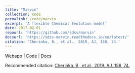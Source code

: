 ```yaml
---
title: "Marvin"
collection: code
permalink: /code/marvin
excerpt: 'A flexible Chemical Evolution model'
date: 2017-02-01
repourl: 'https://github.com/sdss/marvin'
docsurl: 'https://sdss-marvin.readthedocs.io/en/latest/'
citation: 'Cherinka, B., et al., 2019, AJ, 158, 74.'
---
```


[Webapp](https://dr15.sdss.org/marvin/) | [Code](https://github.com/sdss/marvin) | [Docs](https://sdss-marvin.readthedocs.io/en/latest/)

Recommended citation: [Cherinka, B., et al., 2019, AJ, 158, 74.](https://ui.adsabs.harvard.edu/abs/2019AJ....158...74C)
